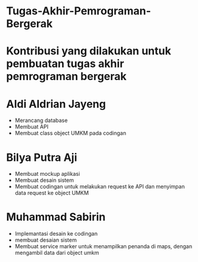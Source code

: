 # Tugas-Akhir-Pemrograman-Bergerak
# Kontribusi yang dilakukan untuk pembuatan tugas akhir pemrograman bergerak
# Aldi Aldrian Jayeng
- Merancang database
- Membuat API
- Membuat class object UMKM pada codingan
# Bilya Putra Aji
- Membuat mockup aplikasi
- Membuat desain sistem
- Membuat codingan untuk melakukan request ke API dan menyimpan data request ke object UMKM
# Muhammad Sabirin
- Implemantasi desain ke codingan
- membuat desaian sistem
- Membuat service marker untuk menampilkan penanda di maps, dengan mengambil data dari object umkm

